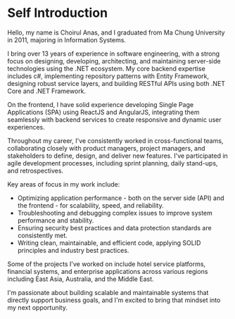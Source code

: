 # Self Introduction

Hello, my name is Choirul Anas, and I graduated from Ma Chung University in 2011, majoring in Information Systems.


I bring over 13 years of experience in software engineering, with a strong focus on designing, developing, architecting, and maintaining server-side technologies using the .NET ecosystem. My core backend expertise includes c#, implementing repository patterns with Entity Framework, designing robust service layers, and building RESTful APIs using both .NET Core and .NET Framework.


On the frontend, I have solid experience developing Single Page Applications (SPA) using ReactJS and AngularJS, integrating them seamlessly with backend services to create responsive and dynamic user experiences.


Throughout my career, I've consistently worked in cross-functional teams, collaborating closely with product managers, project managers, and stakeholders to define, design, and deliver new features. I've participated in agile development processes, including sprint planning, daily stand-ups, and retrospectives.

Key areas of focus in my work include:
- Optimizing application performance - both on the server side (API) and the frontend - for scalability, speed, and reliability.
- Troubleshooting and debugging complex issues to improve system performance and stability.
- Ensuring security best practices and data protection standards are consistently met.
- Writing clean, maintainable, and efficient code, applying SOLID principles and industry best practices.

Some of the projects I've worked on include hotel service platforms, financial systems, and enterprise applications across various regions including East Asia, Australia, and the Middle East.


I'm passionate about building scalable and maintainable systems that directly support business goals, and I'm excited to bring that mindset into my next opportunity.
